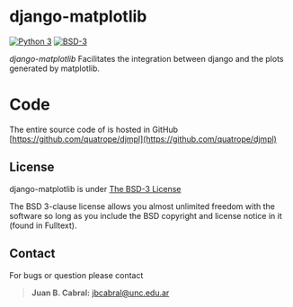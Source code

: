 # django-matplotlib

[![Python 3](https://img.shields.io/badge/python-3.7+-blue.svg)](https://badge.fury.io/py/carpyncho)
[![BSD-3](https://img.shields.io/badge/License-BSD3-blue.svg)](https://www.tldrlegal.com/l/bsd3)


*django-matplotlib* Facilitates the integration between django and the
plots generated by matplotlib.

# Code

The entire source code of is hosted in GitHub
[https://github.com/quatrope/djmpl](https://github.com/quatrope/djmpl)

## License

django-matplotlib is under
[The BSD-3 License](https://github.com/quatrope/djmpl/blob/master/LICENSE)

The BSD 3-clause license allows you almost unlimited freedom with the software so long as you include the BSD copyright and license notice in it (found in Fulltext).


## Contact

For bugs or question please contact

> **Juan B. Cabral:** [jbcabral@unc.edu.ar](jbcabral@unc.edu.ar)

